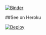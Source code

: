 [![Binder](https://mybinder.org/badge_logo.svg)](https://mybinder.org/v2/gh/marconardon/data-science/master)

##See on Heroku

[![Deploy](https://www.herokucdn.com/deploy/button.svg)](https://infinity23-covid.herokuapp.com/)

